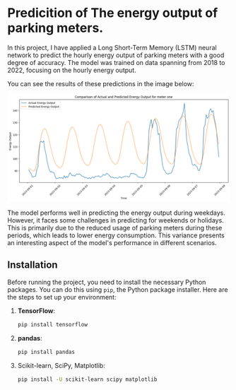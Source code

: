 # Predicition of The energy output of parking meters.
In this project, I have applied a Long Short-Term Memory (LSTM) neural network to predict the hourly energy output of parking meters with a good degree of accuracy. The model was trained on data spanning from 2018 to 2022, focusing on the hourly energy output.

You can see the results of these predictions in the image below:

![Energy Output Prediction](./graphs/Comparison_meter1_week.png)

The model performs well in predicting the energy output during weekdays. However, it faces some challenges in predicting for weekends or holidays. This is primarily due to the reduced usage of parking meters during these periods, which leads to lower energy consumption. This variance presents an interesting aspect of the model's performance in different scenarios.

## Installation

Before running the project, you need to install the necessary Python packages. You can do this using `pip`, the Python package installer. Here are the steps to set up your environment:

1. **TensorFlow**: 
   ```bash
   pip install tensorflow
2. **pandas**:
   ```bash
   pip install pandas
3. Scikit-learn, SciPy, Matplotlib:
   ```bash
   pip install -U scikit-learn scipy matplotlib

